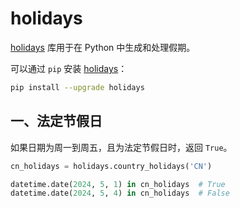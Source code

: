 # holidays

[holidays](https://github.com/vacanza/python-holidays) 库用于在 Python 中生成和处理假期。

可以通过 `pip` 安装 [holidays](https://pypi.org/project/holidays/)：

```sh
pip install --upgrade holidays
```

## 一、法定节假日

如果日期为周一到周五，且为法定节假日时，返回 `True`。

```python
cn_holidays = holidays.country_holidays('CN')

datetime.date(2024, 5, 1) in cn_holidays  # True
datetime.date(2024, 5, 4) in cn_holidays  # False
```

